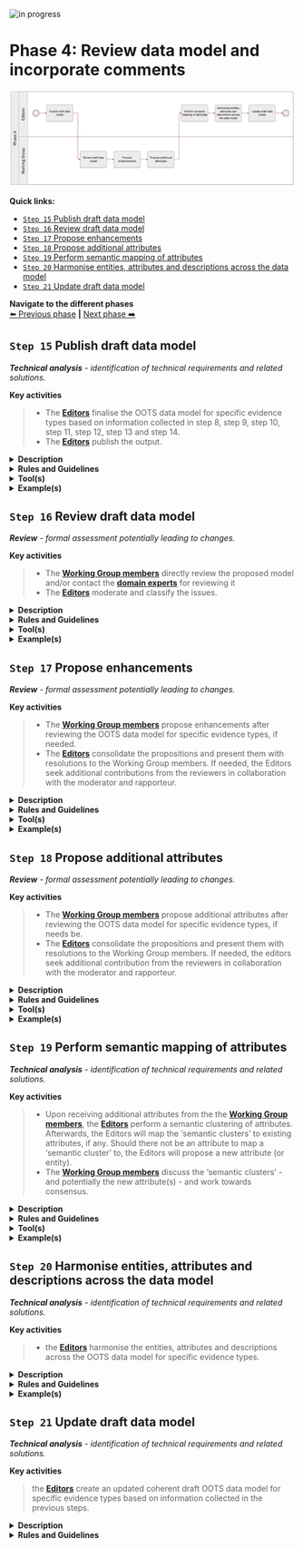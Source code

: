 ![in progress](https://img.shields.io/badge/status-in%20progress-yellow)

# Phase 4: Review data model and incorporate comments
![Process_Phase 4](img/methodology_phase4.PNG)

**Quick links:**

- [`Step 15` Publish draft data model](#step-15-publish-draft-data-model)
- [`Step 16` Review draft data model](#step-16-review-draft-data-model)
- [`Step 17` Propose enhancements](#step-17-propose-enhancements)
- [`Step 18` Propose additional attributes](#step-18-propose-additional-attributes)
- [`Step 19` Perform semantic mapping of attributes](#step-19-performh-semantic-mapping-of-attributes)
- [`Step 20` Harmonise entities, attributes and descriptions across the data model](#step-20-Harmonise-entities,-attributes-and-descriptions-across-the-data-model)
- [`Step 21` Update draft data model](#step-21-Update-draft-data-model)


**Navigate to the different phases**\
[:arrow_left: Previous phase](phase3.md) **|**
[Next phase :arrow_right:](phase5.md)

## `Step 15` Publish draft data model
<i><b>Technical analysis</b> - identification of technical requirements and related solutions.</i>

**Key activities**
> * The [<b>Editors</b>](../stakeholders#editors) finalise the OOTS data model for specific evidence types based on information collected in step 8, step 9, step 10, step 11, step 12, step 13 and step 14.
> * The [<b>Editors</b>](../stakeholders#editors) publish the output.

<details>
  <summary><b>Description</b></summary>
  
The draft OOTS data model for specific evidence types expressed as a UML diagram with textual description (i.e. tables) of the entities, attributes, relationships, definitions, cardinalities, controlled vocabularies and usage notes is finalised. The Editors construct the final draft version of the OOTS data model for specific evidence types based on the changes that have been agreed upon and derived from the previous seven steps. Additionally, the model is prepared for review.

Finally, it is important for Working Group members and the Editors to agree on an Open Licence to be used. Reusing content based on intrinsic licences may oblige editors to use a specific licence. In addition, acknowledgement sections should be added specifying that the OOTS data models for specific evidence types developed rely heavily on the contributions of Working Group members, and subsequently the Member States. 
</details>

<details>
  <summary><b>Rules and Guidelines</b></summary>

* Publication as a Working Draft does not imply endorsement by the Working Group members or its representatives. This is a draft model and may be updated, replaced or made obsolete by another model at any time. It is inappropriate to cite this model as anything other than a work in progress. Comments on the model are invited. Further details on Step 17.
* Choose an open license, e.g. CC0, [EUPL](https://joinup.ec.europa.eu/sites/default/files/custom-page/attachment/eupl_v1.2_en.pdf).
 - Publish the OOTS data model for specific evidence types, its elements and related documentation via persistent (and ideally, dereferenceable) URIs.
 - Provide machine access to the OOTS data model for specific evidence types.
 
</details>
<details>
  <summary><b>Tool(s)</b></summary>

  The collaborative tool, e.g. GitHub.
</details>

<details>
  <summary><b>Example(s)</b></summary>

Based on the steps described before, diagrams and [tables](https://github.com/SEMICeu/SDG-sandbox/commit/4d6f4f2140fccf97d328d4602d197bec50da3a9c), in their first version, were published. 
</details>

## `Step 16` Review draft data model
<i><b>Review</b> - formal assessment potentially leading to changes.</i>

**Key activities**
> * The [<b>Working Group members</b>](../stakeholders#working-group) directly review the proposed model and/or contact the [<b>domain experts</b>](../stakeholders#domain-experts) for reviewing it
> * The [<b>Editors</b>](../stakeholders#editors) moderate and classify the issues.

<details>
  <summary><b>Description</b></summary>
  
The Working Group members and the Editors agree on a tool to collaborate and capture the feedback. Using this tool, reviewers can create issues and the Editors can follow up on them thanks to an issue tracker. 

The Editors then publish the draft using the collaborative tool. The published draft of the OOTS data model for specific evidence types is reviewed by the Working Group members and domain experts when relevant. 

The Editors respond within an agreed timeframe to each issue made by the Working Group members, informing the reviewers that they have taken note of and will process the issue. The Editors consolidate solutions to the issue and seek additional contribution from the reviewers. This is done in collaboration with the moderator and rapporteur.

Issues can come in many different forms. For instance, an issue may deal with a modification to an existing entity or attribute, the addition or removal of an entity and/or attribute, etc. For further details about these types of issues, please check:

- [`Step 17` Propose enhancements](../phase4.md#step-17-propose-enhancements)
- [`Step 18` Propose additional attributes](../phase4.md#step-18-propose-additional-attributes)

Issues are categorised according to their type; (i) editorial (ii) minor or (iii) major. 

* <b>Editorial issue</b>: issue stemming from errors in the OOTS data model for specific evidence types, which are not affecting the semantic agreement in any way. These issues may be addressed directly and do not lead to another review cycle.
* <b>Minor issue</b>: issue leading to direct changes in the deliverables. These issues may be addressed directly and do not lead to another review cycle.
* <b>Major issue</b>: issue qualified as show stopper and/or transversal issue. Either stakeholders decide together on how to address the issue directly, without leading to another review cycle, or, once the issue is addressed, the OOTS data model for specific evidence types undergoes another review round. 

The moderator ensures that the agreement process is transparent and acknowledged by all reviewers. 
</details>

<details>

  <summary><b>Rules and Guidelines</b></summary>

* Use case descriptions should be provided along with the OOTS data model for specific evidence types.
* Model components should be translated.
* Editors organise issues as in a forum, by discussions and subjects hierachising the threads.
* Reviewers are encouraged to directly create issues on the collaborative tool.
* Reviewers are encouraged to propose a solution whenever they raise an issue.
* Reviewers are encouraged to use labelling and tagging to facilitate searchability and increase the responsiveness of contributors.
* Reviewers should consider how to present and discuss issues (e.g. technical versus business aspects).
* Reviewers are encouraged to provide context to their issues (e.g. OOTS data model for specific evidence types used).
* Reviewers are encouraged to structure their issues and especially their denomination to increase comprehension. For instance:

```diff
Name of the OOTS data model for specific evidence types or sub-part (e.g. relevant entity) and a short statement of the issue

+ VehicleRegistrationCertificate evidence should contain registration status
```
* Additional commenting guidelines are described in the [Wiki](https://ec.europa.eu/cefdigital/wiki/x/NQHGDw). These guidelines are specific for the SDG OOP but generic across the Work Packages (and therefore not limited to this methodology).
</details>

<details>
  <summary><b>Tool(s)</b></summary>

  The collaborative tool, e.g. Confluence, GitHub.
</details>

<details>
  <summary><b>Example(s)</b></summary>
The following example describes the review of a draft OOTS data model for specific evidence types followed by the creation of an issue and its processing by the Editors and the Working Group members. The process is the following:

1. The [<b>Editors</b>](../stakeholders#editors) publish on GitHub the diagram and tables describing [the Vehicle registration certificate](https://github.com/SEMICeu/SDG-sandbox/tree/master/evidences/vehicle_registration_certificate/data_model).
2. While reviewing the model, the [<b>domain experts</b>](../stakeholders#domain-experts) will try to answer the following questions: 
  * Can you process the evidence in your country if only the mandatory attributes are provided? If not, what other optional or missing attributes do you need?
  * Are the elements and their relationships correctly used and labelled?
  * Do you agree with the definition of the elements?
  * Are all elements necessary for this evidence described in the model?
  * Are there conflicts between the elements of the model and the elements used in your country?
  * Is the element mandatory or optional in your country (cardinality)?
  * Do you have specific codes or expected types (e.g. format of date, address etc.) for attributes?
3. The reviewers document their issues on GitHub. [For instance, concerning the Vehicle registration certificate, the following issue was created #45](https://github.com/SEMICeu/SDG-sandbox/tree/master/evidences/vehicle_registration_certificate/data_model).
```
  You may notice that the issue describes in practice several comments related to the vehicle registration certificate as well as an image of the data model used within the country. 
  ```
 
To simplify the contribution of other reviewers to this issue, the [<b>Editors</b>](../stakeholders#editors) will analyse the proposition, categorise it with labels, verify whether the issue should be restructured and describe the pros and cons of the issue documented.
 ```
  In our example, each bullet point from the general comment should represent a separate issue. 
  However, the editors should avoid as much as possible overcomplicating the structure of GitHub issues by creating complex hierarchies between the issues.
  For instance, the visual data model proposed by the issue owner does not need to be separated from the initial issue #45 since it represents a direct source of information which may be relevant for more than one issue. 
```
4. The [<b>Editors</b>](../stakeholders#editors) or the [<b>Moderators</b>](../stakeholders#moderatos) answer, usually within one working week, to the initial issue created by acknowledging the issue or directly giving an initial answer.
5. The [<b>Editors</b>](../stakeholders#editors) propose resolutions or ask for more details concerning the issue(s) raised to trigger discussion and comments from other Working Group members.
6. The discussion continues as reviewers comment on the issue.
7. If no agreement has been reached, the [<b>Editors</b>](../stakeholders#editors) prepare the discussions and alternatives to be tackled during a webinar to be organised following the review period.

</details>

## `Step 17` Propose enhancements
<i><b>Review</b> - formal assessment potentially leading to changes.</i>

**Key activities**
> * The [<b>Working Group members</b>](../stakeholders#working-group) propose enhancements after reviewing the OOTS data model for specific evidence types, if needed.  
> * The [<b>Editors</b>](../stakeholders#editors) consolidate the propositions and present them with resolutions to the Working Group members. If needed, the Editors seek additional contributions from the reviewers in collaboration with the moderator and rapporteur.

<details>
  <summary><b>Description</b></summary>
  
Working Group members create semantic issues that deal with enhancements to the draft OOTS data model for specific evidence types published. Enhancements can take the form of requests regarding the proposed draft OOTS data model for specific evidence types. This may be changes to the definitions, relationships, data types, cardinalities, etc. 

In this context, it must important to note that enhancement also means restrictions, as one of the key principles of developing OOTS data models for specific evidence types is data minimisation. 

As outlined in Step 16. Review draft data model, the Editors invite opinions and feedback to the issues and moderate the ensuing discussion.

After considering the proposition, the Editors assess the type of issue, whether it is minor or major, and record the resolution. After that, a response is sent to the reviewers. The response to a semantic issue usually includes a summary of the context of the proposition, the resolution agreed by the Working Group members and the justification for the resolution, particularly in cases where the proposition is rejected.

</details>

<details>
  <summary><b>Rules and Guidelines</b></summary>

The Working Group members must resolve each proposition in one of three ways:
> * Accepted: This usually means that changes will be made that will be reflected in the next draft OOTS data model for specific evidence types.
> * Rejected: No changes will be made to the draft OOTS data model for specific evidence types.
> * Partially accepted: Part of the change is accepted, but other parts are rejected.
As indicated in the previous step, resolution will either lead to phase 5 or phase 4. 
</details>

<details>
  <summary><b>Tool(s)</b></summary>

There are no specific tools for this step. The GitHub issue feature can be used (or pull request feature for more advanced users) to propose enhancements.
</details>

<details>

  <summary><b>Example(s)</b></summary>

As described in [issue#125](https://github.com/SEMICeu/SDG-sandbox/issues/125), a proposition was made to enhance an attribute as it was too narrow and did not encompass all the possibilities for that attribute.

</details>

## `Step 18` Propose additional attributes
<i><b>Review</b> - formal assessment potentially leading to changes.</i>

**Key activities**
> * The [<b>Working Group members</b>](../stakeholders#working-group) propose additional attributes after reviewing the OOTS data model for specific evidence types, if needs be. 
> * The [<b>Editors</b>](../stakeholders#editors) consolidate the propositions and present them with resolutions to the Working Group members. If needed, the editors seek  additional contribution from the reviewers in collaboration with the moderator and rapporteur. 

<details>
  <summary><b>Description</b></summary>
  
Working Group members create semantic issues which deal with attributes (and entities) that could or should be included in the draft OOTS data model for specific evidence types published. It might be that in certain cases Working Group members request the deletion of an attribute, a controlled vocabulary, and/or entity. 

As outlined in Step 16. Review draft data model, the Editors invite opinions and feedback on the issue and moderate the ensuing discussion.

After considering of the proposition, the Editors assess the type of issue, whether it is minor or major, and record the resolution. After that, a response is sent to the reviewers. The response usually includes the resolution agreed on by the Working Group members and the justification for the resolution, particularly in cases where the proposed attribute(s) is (are) rejected.
</details>

<details>
  <summary><b>Rules and Guidelines</b></summary>
  
  The Working Group members must resolve each proposition in one of three ways:

* Accepted: This usually means that changes will be made that will be reflected in the next draft OOTS data model for specific evidence types.
* Rejected: No changes will be made to the draft OOTS data model for specific evidence types.
* Partially accepted: Part of the change is accepted, but other parts are rejected.

By default, attributes and entities added to the OOTS data model for specific evidence types are optional. 
</details>

<details>
  <summary><b>Tool(s)</b></summary>

There are no specific tools for this step. As in the previous step, we propose using the GitHub issue feature (or pull request feature for more advanced users) to propose additional attributes/entities.
</details>

<details>
  <summary><b>Example(s)</b></summary>

For instance, [issue #26](https://github.com/SEMICeu/SDG-sandbox/issues/26) suggested adding the CO2 emission per KM as well as the environmental class attributes to the vehicle class.
In [issue#73](https://github.com/SEMICeu/SDG-sandbox/issues/73) additional dates were added to the model. 

</details>

## `Step 19` Perform semantic mapping of attributes
<i><b>Technical analysis</b> - identification of technical requirements and related solutions.</i>

**Key activities**

> * Upon receiving additional attributes from the the [<b>Working Group members</b>](../stakeholders#working-group), the [<b>Editors</b>](../stakeholders#editors) perform a semantic clustering of attributes. Afterwards, the Editors will map the ‘semantic clusters’ to existing attributes, if any. Should there not be an attribute to map a ‘semantic cluster’ to, the Editors will propose a new attribute (or entity). 
> * The [<b>Working Group members</b>](../stakeholders#working-group) discuss the ‘semantic clusters’ - and potentially the new attribute(s) - and work towards consensus.

<details>
  <summary><b>Description</b></summary>

Wherever attributes do not convey exactly the same information, ‘semantic clusters’ of similar attributes should be constructed to find a common, higher-level, and more general attribute to which the more specific attributes can be mapped.

</details>

<details>
  <summary><b>Rules and Guidelines</b></summary>
 
The relationships between different attributes (or entities) can be given a value according to the [SKOS (Simple Knowledge Organization System) Mapping system](https://www.w3.org/TR/skos-reference/#mapping).
The different values outlined in this system are
* exact match;
* close match;
* related match;
* broader match;
* narrower match;
* (no match, i.e. absence of match).
 </details>

<details>
  <summary><b>Tool(s)</b></summary>
This step can be performed using a spreadsheet tool, such as Microsoft Excel, in which related attributes are juxtaposed in two columns and given a semantic mapping value in a third column.
</details>

<details>
  <summary><b>Example(s)</b></summary>

* speed hasCloseMatch velocity 
* For instance, [#issue 143](https://github.com/SEMICeu/SDG-sandbox/issues/143) reported that in the [sex/gender code list from the Publication Office](https://op.europa.eu/en/web/eu-vocabularies/at-concept-scheme/-/resource/authority/human-sex/?target=Browse&uri=http://publications.europa.eu/resource/authority/human-sex), the property “not applicable” related to the legal recognition of non-binary gender. 

</details>
 

## `Step 20` Harmonise entities, attributes and descriptions across the data model
<i><b>Technical analysis</b> - identification of technical requirements and related solutions.</i>

**Key activities**

> * the [<b>Editors</b>](../stakeholders#editors) harmonise the entities, attributes and descriptions across the OOTS data model for specific evidence types. 

<details>
  <summary><b>Description</b></summary>

The Editors consider all the entities, attributes and descriptions across the all OOTS data models for specific evidence types and check their consistency. The Editors may propose changes to the attributes, for example to harmonise the names and definitions across entities or solve inconsistencies.

</details>

<details>
  <summary><b>Rules and Guidelines</b></summary>
 
In order to guarantee semantic interoperability amongst different OOTS data models for specific evidence types – that might be developed at the same time –, the same modelling patterns, especially for concepts independent of a specific domain, can be applied across OOTS data models for specific evidence types (e.g. location, person, organisation) unless specific characteristics for them are required.

 </details>

<details>
  <summary><b>Example(s)</b></summary>

Following a discussion on the SDG sandbox, the editors proposed to align the Location entity for all tertiary education related evidences (see [issue #133](https://github.com/SEMICeu/SDG-sandbox/issues/133#issuecomment-709353259)).
 
</details>


## `Step 21` Update draft data model
<i><b>Technical analysis</b> - identification of technical requirements and related solutions.</i>

**Key activities**

> the [<b>Editors</b>](../stakeholders#editors) create an updated coherent draft OOTS data model for specific evidence types based on information collected in the previous steps.

<details>
  
  <summary><b>Description</b></summary>

The draft OOTS data model for specific evidence types expressed as a UML diagram with textual description (i.e. tables) of the entities, attributes, relationships, definitions, cardinalities and controlled vocabularies, i.e. codelists, is finalised. The Editors construct the new and final version of the OOTS data model for specific evidence types based on the changes that have been agreed upon and derived from the previous four steps.

</details>

<details>
  <summary><b>Rules and Guidelines</b></summary>
Publication as a last call Working Draft does not imply endorsement by the Working Group members or its representatives. This is a draft model and may be updated, replaced or made obsolete by another model at any time. Endorsement of the model will be sought in the `step 23`.
 </details>